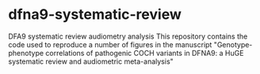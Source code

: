 # dfna9-systematic-review
DFA9 systematic review audiometry analysis
This repository contains the code used to reproduce a number of figures in the manuscript "Genotype-phenotype correlations of pathogenic COCH variants in DFNA9: a HuGE systematic review and audiometric meta-analysis"
